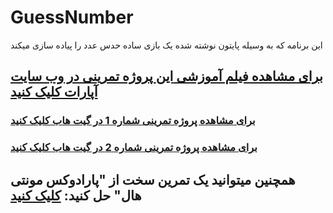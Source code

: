 # GuessNumber
این برنامه که به وسیله پایتون نوشته شده یک بازی ساده حدس عدد را پیاده سازی میکند

## [برای مشاهده فیلم آموزشی **این** پروژه تمرینی در وب سایت آپارات کلیک کنید](https://aparat.com/v/qhis6qt)
### [برای مشاهده پروژه تمرینی شماره 1 در گیت هاب کلیک کنید](https://github.com/ActiveGamers/ClockTime)
### [برای مشاهده پروژه تمرینی شماره 2 در گیت هاب کلیک کنید](https://github.com/ActiveGamers/AutomaticClockTime)


## **همچنین میتوانید یک تمرین سخت از "پارادوکس مونتی هال" حل کنید:** [کلیک کنید](https://github.com/ActiveGamers/MontyHall)
